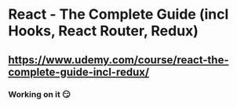 # React - The Complete Guide (incl Hooks, React Router, Redux)
## https://www.udemy.com/course/react-the-complete-guide-incl-redux/
### Working on it 😏
